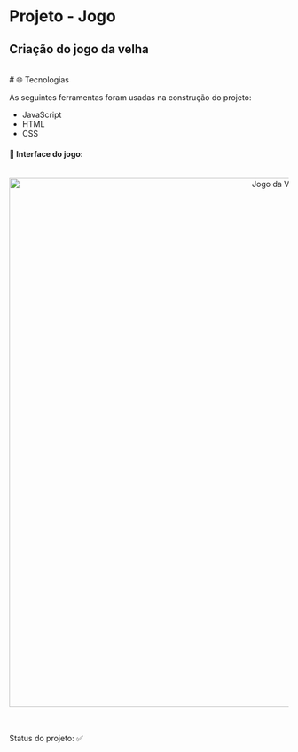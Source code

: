 # Projeto - Jogo 

 ## Criação do jogo da velha
<br>
# 🌐 Tecnologias

 As seguintes ferramentas foram usadas na construção do projeto: 
 
- JavaScript
- HTML
- CSS

#### 🔹 Interface do jogo:

<br>
<div align= "center"> 
  <img width="954" alt="Jogo da Velha" src="https://user-images.githubusercontent.com/89019231/151022931-d04dc09a-50c6-4963-ade0-80ad91dfb985.png">
</div>

<br>
  <br>
  <p align="justify">Status do projeto: ✅ </p>
